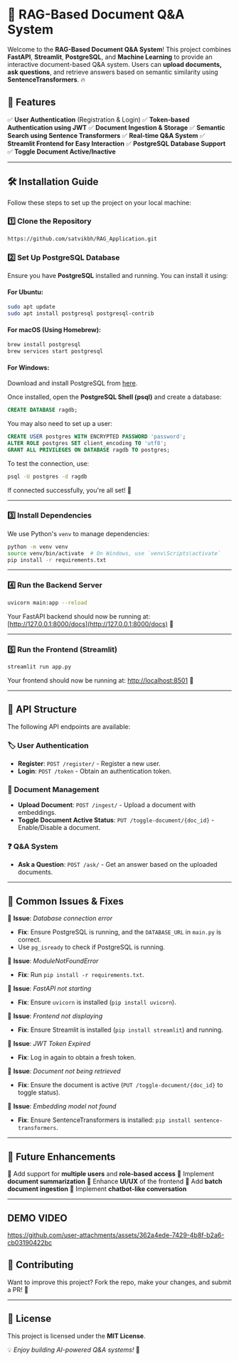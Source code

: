# 🚀 RAG-Based Document Q&A System

Welcome to the **RAG-Based Document Q&A System**! This project combines **FastAPI**, **Streamlit**, **PostgreSQL**, and **Machine Learning** to provide an interactive document-based Q&A system. Users can **upload documents, ask questions**, and retrieve answers based on semantic similarity using **SentenceTransformers**. 🔥

## 📌 Features
✅ **User Authentication** (Registration & Login)
✅ **Token-based Authentication using JWT**
✅ **Document Ingestion & Storage**
✅ **Semantic Search using Sentence Transformers**
✅ **Real-time Q&A System**
✅ **Streamlit Frontend for Easy Interaction**
✅ **PostgreSQL Database Support**
✅ **Toggle Document Active/Inactive**

---

## 🛠️ Installation Guide
Follow these steps to set up the project on your local machine:

### 1️⃣ Clone the Repository
```sh
https://github.com/satvikbh/RAG_Application.git
```

### 2️⃣ Set Up PostgreSQL Database
Ensure you have **PostgreSQL** installed and running. You can install it using:

#### For Ubuntu:
```sh
sudo apt update
sudo apt install postgresql postgresql-contrib
```

#### For macOS (Using Homebrew):
```sh
brew install postgresql
brew services start postgresql
```

#### For Windows:
Download and install PostgreSQL from [here](https://www.postgresql.org/download/).

Once installed, open the **PostgreSQL Shell (psql)** and create a database:
```sql
CREATE DATABASE ragdb;
```
You may also need to set up a user:
```sql
CREATE USER postgres WITH ENCRYPTED PASSWORD 'password';
ALTER ROLE postgres SET client_encoding TO 'utf8';
GRANT ALL PRIVILEGES ON DATABASE ragdb TO postgres;
```

To test the connection, use:
```sh
psql -U postgres -d ragdb
```
If connected successfully, you're all set! 🎯

---

### 3️⃣ Install Dependencies
We use Python's `venv` to manage dependencies:
```sh
python -m venv venv
source venv/bin/activate  # On Windows, use `venv\Scripts\activate`
pip install -r requirements.txt
```

---

### 4️⃣ Run the Backend Server
```sh
uvicorn main:app --reload
```
Your FastAPI backend should now be running at: [http://127.0.0.1:8000/docs](http://127.0.0.1:8000/docs) 🎯

---

### 5️⃣ Run the Frontend (Streamlit)
```sh
streamlit run app.py
```
Your frontend should now be running at: [http://localhost:8501](http://localhost:8501) 🎨

---

## 🔑 API Structure
The following API endpoints are available:

### 🏷️ **User Authentication**
- **Register**: `POST /register/` - Register a new user.
- **Login**: `POST /token` - Obtain an authentication token.

### 📄 **Document Management**
- **Upload Document**: `POST /ingest/` - Upload a document with embeddings.
- **Toggle Document Active Status**: `PUT /toggle-document/{doc_id}` - Enable/Disable a document.

### ❓ **Q&A System**
- **Ask a Question**: `POST /ask/` - Get an answer based on the uploaded documents.

---

## 🐞 Common Issues & Fixes

🔹 **Issue**: *Database connection error*
   - **Fix**: Ensure PostgreSQL is running, and the `DATABASE_URL` in `main.py` is correct.
   - Use `pg_isready` to check if PostgreSQL is running.

🔹 **Issue**: *ModuleNotFoundError*
   - **Fix**: Run `pip install -r requirements.txt`.

🔹 **Issue**: *FastAPI not starting*
   - **Fix**: Ensure `uvicorn` is installed (`pip install uvicorn`).

🔹 **Issue**: *Frontend not displaying*
   - **Fix**: Ensure Streamlit is installed (`pip install streamlit`) and running.

🔹 **Issue**: *JWT Token Expired*
   - **Fix**: Log in again to obtain a fresh token.

🔹 **Issue**: *Document not being retrieved*
   - **Fix**: Ensure the document is active (`PUT /toggle-document/{doc_id}` to toggle status).

🔹 **Issue**: *Embedding model not found*
   - **Fix**: Ensure SentenceTransformers is installed: `pip install sentence-transformers`.

---

## 🎯 Future Enhancements
🔹 Add support for **multiple users** and **role-based access**
🔹 Implement **document summarization**
🔹 Enhance **UI/UX** of the frontend
🔹 Add **batch document ingestion**
🔹 Implement **chatbot-like conversation**

---
## DEMO VIDEO 
https://github.com/user-attachments/assets/362a4ede-7429-4b8f-b2a6-cb03190422bc



## 🤝 Contributing
Want to improve this project? Fork the repo, make your changes, and submit a PR! 🎉

---

## 📜 License
This project is licensed under the **MIT License**.

💡 *Enjoy building AI-powered Q&A systems!* 🚀

